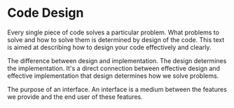 # Code Design

Every single piece of code solves a particular problem. What problems to solve and how to solve them is determined by design of the code. This text is aimed at describing how to design your code effectively and clearly.

The difference between design and implementation. The design determines the implementation. It's a direct connection between effective design and effective implementation that design determines how we solve problems.

The purpose of an interface. An interface is a medium between the features we provide and the end user of these features.
